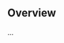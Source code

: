 <!-- Note: Please must use one of our issue templates to file an issue! 🛑 -->
<!-- 👉 https://github.com/bingo-examples/created-typescript-app-everything/issues/new/choose 👈 -->
<!-- **Issues that should have been filed with a template will be closed without action, and we will ask you to use a template.** -->

<!-- This blank issue template is only for issues that don't fit any of the templates. -->

## Overview

...
